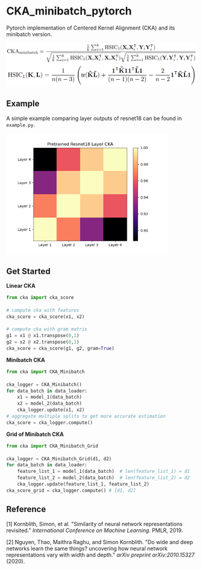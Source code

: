 # CKA_minibatch_pytorch

Pytorch implementation of Centered Kernel Alignment (CKA) and its minibatch version.

<img src="img/cka_minibatch.png" alt="cka_minibatch" style="zoom: 67%;" />

<img src="img/hsic.png" alt="hsic" style="zoom: 67%;" />

## Example

A simple example comparing layer outputs of resnet18 can be found in `example.py`.

<img src="img/r18_cka.png" alt="r18_cka" style="zoom: 67%;" />



## Get Started

**Linear CKA**

```python
from cka import cka_score

# compute cka with features
cka_score = cka_score(x1, x2) 

# compute cka with gram matrix
g1 = x1 @ x1.transpose(0,1)
g2 = x2 @ x2.transpose(0,1)
cka_score = cka_score(g1, g2, gram=True)
```

**Minibatch CKA**

```python
from cka import CKA_Minibatch 

cka_logger = CKA_Minibatch()
for data_batch in data_loader:
    x1 = model_1(data_batch)
    x2 = model_2(data_batch)
    cka_logger.update(x1, x2)
# aggregate multiple splits to get more accurate estimation
cka_score = cka_logger.compute()
```

**Grid of Minibatch CKA**

```python
from cka import CKA_Minibatch_Grid

cka_logger = CKA_Minibatch_Grid(d1, d2)
for data_batch in data_loader:
    feature_list_1 = model_1(data_batch)  # len(feature_list_1) = d1
    feature_list_2 = model_2(data_batch)  # len(feature_list_2) = d2
    cka_logger.update(feature_list_1, feature_list_2)
cka_score_grid = cka_logger.compute() # [d1, d2]
```



## Reference

[1] Kornblith, Simon, et al. "Similarity of neural network representations revisited." *International Conference on Machine Learning*. PMLR, 2019.

[2] Nguyen, Thao, Maithra Raghu, and Simon Kornblith. "Do wide and deep networks learn the same things? uncovering how neural network representations vary with width and depth." *arXiv preprint arXiv:2010.15327* (2020).
